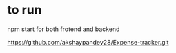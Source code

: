 # to run
npm start for both frotend and backend

https://github.com/akshaypandey28/Expense-tracker.git